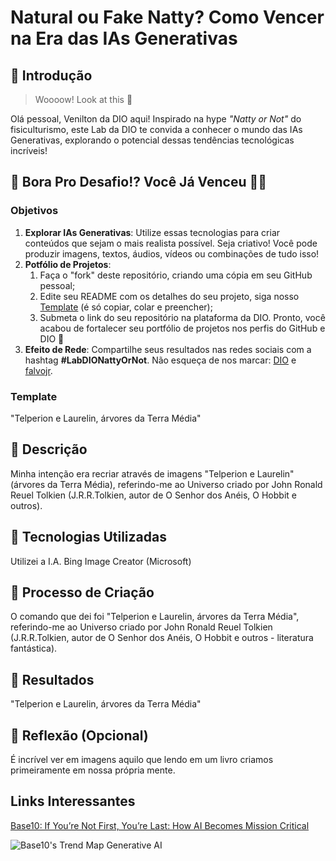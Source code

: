 # Natural ou Fake Natty? Como Vencer na Era das IAs Generativas

## 🚀 Introdução

> Woooow! Look at this 👀

Olá pessoal, Venilton da DIO aqui! Inspirado na hype _"Natty or Not"_ do fisiculturismo, este Lab da DIO te convida a conhecer o mundo das IAs Generativas, explorando o potencial dessas tendências tecnológicas incríveis!

## 🎯 Bora Pro Desafio!? Você Já Venceu 💪🤓

### Objetivos

1. **Explorar IAs Generativas**: Utilize essas tecnologias para criar conteúdos que sejam o mais realista possível. Seja criativo! Você pode produzir imagens, textos, áudios, vídeos ou combinações de tudo isso!
1. **Potfólio de Projetos**:
    1. Faça o "fork" deste repositório, criando uma cópia em seu GitHub pessoal;
    2. Edite seu README com os detalhes do seu projeto, siga nosso [Template](#template) (é só copiar, colar e preencher);
    3. Submeta o link do seu repositório na plataforma da DIO. Pronto, você acabou de fortalecer seu portfólio de projetos nos perfis do GitHub e DIO 🚀
1. **Efeito de Rede**: Compartilhe seus resultados nas redes sociais com a hashtag **#LabDIONattyOrNot**. Não esqueça de nos marcar: [DIO](https://www.linkedin.com/school/dio-makethechange) e [falvojr](https://www.linkedin.com/in/falvojr).

### Template


"Telperion e Laurelin, árvores da Terra Média"

## 📒 Descrição
Minha intenção era recriar através de imagens "Telperion e Laurelin" (árvores da Terra Média), referindo-me ao Universo criado por John Ronald Reuel Tolkien (J.R.R.Tolkien, autor de O Senhor dos Anéis, O Hobbit e outros).

## 🤖 Tecnologias Utilizadas
Utilizei a I.A. Bing Image Creator (Microsoft)

## 🧐 Processo de Criação
O comando que dei foi "Telperion e Laurelin, árvores da Terra Média", referindo-me ao Universo criado por John Ronald Reuel Tolkien (J.R.R.Tolkien, autor de O Senhor dos Anéis, O Hobbit e outros - literatura fantástica).

## 🚀 Resultados
"Telperion e Laurelin, árvores da Terra Média"


## 💭 Reflexão (Opcional)
É incrível ver em imagens aquilo que lendo em um livro criamos primeiramente em nossa própria mente.


## Links Interessantes

[Base10: If You’re Not First, You’re Last: How AI Becomes Mission Critical](https://base10.vc/post/generative-ai-mission-critical/)

![Base10's Trend Map Generative AI](https://github.com/digitalinnovationone/lab-natty-or-not/assets/730492/f4df26e8-f8f7-4419-8252-c69d73ea930c)
